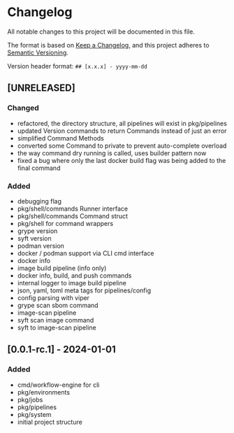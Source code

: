 # Changelog

All notable changes to this project will be documented in this file.

The format is based on [Keep a Changelog](https://keepachangelog.com/en/1.0.0/),
and this project adheres to [Semantic Versioning](https://semver.org/spec/v2.0.0.html).

Version header format: `## [x.x.x] - yyyy-mm-dd`

## [UNRELEASED]

### Changed

- refactored, the directory structure, all pipelines will exist in pkg/pipelines
- updated Version commands to return Commands instead of just an error
- simplified Command Methods
- converted some Command to private to prevent auto-complete overload
- the way command dry running is called, uses builder pattern now
- fixed a bug where only the last docker build flag was being added to the final command

### Added

- debugging flag
- pkg/shell/commands Runner interface
- pkg/shell/commands Command struct
- pkg/shell for command wrappers
- grype version
- syft version
- podman version
- docker / podman support via CLI cmd interface
- docker info
- image build pipeline (info only)
- docker info, build, and push commands
- internal logger to image build pipeline
- json, yaml, toml meta tags for pipelines/config
- config parsing with viper
- grype scan sbom command
- image-scan pipeline
- syft scan image command
- syft to image-scan pipeline

## [0.0.1-rc.1] - 2024-01-01
### Added

- cmd/workflow-engine for cli
- pkg/environments
- pkg/jobs
- pkg/pipelines
- pkg/system
- initial project structure
